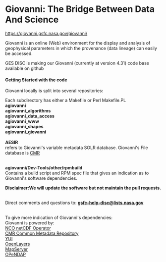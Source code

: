 # Giovanni:     The Bridge Between Data And Science 
https://giovanni.gsfc.nasa.gov/giovanni/

Giovanni is an online (Web) environment for the display and analysis of geophysical parameters in which the provenance (data lineage) can easily be accessed. 

GES DISC is making our Giovanni (currently at version 4.31)  code base available on github

<h4> Getting Started with the code </h4>
Giovanni locally is split into several repositories:

Each subdirectory has either a Makefile or Perl Makefile.PL
<br/><b>agiovanni</b>
<br/><b>agiovanni_algorithms</b>
<br/><b>agiovanni_data_access</b>
<br/><b>agiovanni_www</b> 
<br/><b>agiovanni_shapes</b>
<br/><b> agiovanni_giovanni</b><br/>
<br/><b>AESIR</b><br/>refers to Giovanni's variable metadata SOLR database. Giovanni's File database is <a href="https://earthdata.nasa.gov/about/science-system-description/eosdis-components/common-metadata-repository">CMR</a>

<br/><b>agiovanni/Dev-Tools/other/rpmbuild</b><br/> Contains  a build script and RPM spec file that gives an indication as to Giovanni's software dependencies.


<b>Disclaimer:We will update the software but not maintain the pull requests.</b>

<br/>Direct comments and questions to: <b>gsfc-help-disc@lists.nasa.gov</b>

<br/>To give more indication of Giovanni's dependencies:
<br/>Giovanni is powered by:
<br/><a href="http://nco.sourceforge.net/">NCO netCDF Operator</a>
<br/><a href="https://earthdata.nasa.gov/about/science-system-description/eosdis-components/common-metadata-repository">CMR Common Metadata Repository</a>
<br/><a href="http://developer.yahoo.com/yui/">YUI</a>
<br/><a href="http://openlayers.org/">OpenLayers</a>
<br/><a href="http://www.mapserver.org/ogc/">MapServer</a>
<br/><a href="http://opendap.org/">OPeNDAP</a>





